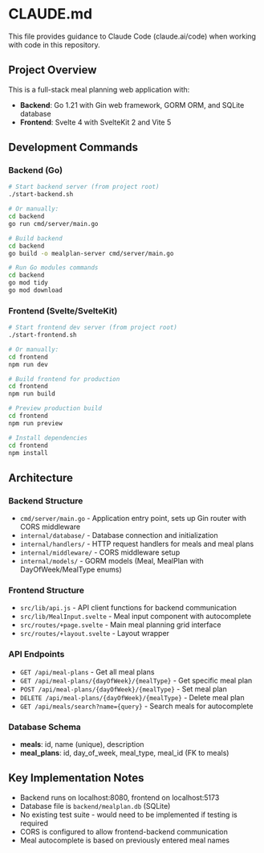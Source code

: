 # CLAUDE.md

This file provides guidance to Claude Code (claude.ai/code) when working with code in this repository.

## Project Overview

This is a full-stack meal planning web application with:
- **Backend**: Go 1.21 with Gin web framework, GORM ORM, and SQLite database
- **Frontend**: Svelte 4 with SvelteKit 2 and Vite 5

## Development Commands

### Backend (Go)
```bash
# Start backend server (from project root)
./start-backend.sh

# Or manually:
cd backend
go run cmd/server/main.go

# Build backend
cd backend
go build -o mealplan-server cmd/server/main.go

# Run Go modules commands
cd backend
go mod tidy
go mod download
```

### Frontend (Svelte/SvelteKit)
```bash
# Start frontend dev server (from project root)
./start-frontend.sh

# Or manually:
cd frontend
npm run dev

# Build frontend for production
cd frontend
npm run build

# Preview production build
cd frontend
npm run preview

# Install dependencies
cd frontend
npm install
```

## Architecture

### Backend Structure
- `cmd/server/main.go` - Application entry point, sets up Gin router with CORS middleware
- `internal/database/` - Database connection and initialization
- `internal/handlers/` - HTTP request handlers for meals and meal plans
- `internal/middleware/` - CORS middleware setup
- `internal/models/` - GORM models (Meal, MealPlan with DayOfWeek/MealType enums)

### Frontend Structure
- `src/lib/api.js` - API client functions for backend communication
- `src/lib/MealInput.svelte` - Meal input component with autocomplete
- `src/routes/+page.svelte` - Main meal planning grid interface
- `src/routes/+layout.svelte` - Layout wrapper

### API Endpoints
- `GET /api/meal-plans` - Get all meal plans
- `GET /api/meal-plans/{dayOfWeek}/{mealType}` - Get specific meal plan
- `POST /api/meal-plans/{dayOfWeek}/{mealType}` - Set meal plan
- `DELETE /api/meal-plans/{dayOfWeek}/{mealType}` - Delete meal plan
- `GET /api/meals/search?name={query}` - Search meals for autocomplete

### Database Schema
- **meals**: id, name (unique), description
- **meal_plans**: id, day_of_week, meal_type, meal_id (FK to meals)

## Key Implementation Notes

- Backend runs on localhost:8080, frontend on localhost:5173
- Database file is `backend/mealplan.db` (SQLite)
- No existing test suite - would need to be implemented if testing is required
- CORS is configured to allow frontend-backend communication
- Meal autocomplete is based on previously entered meal names